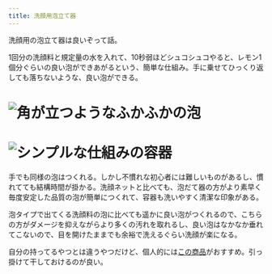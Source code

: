 ```yaml
---
title: 洗顔用泡立て器
---
```

洗顔用の泡立て器は良いぞって話。

1回分の洗顔料と規定量の水を入れて、10秒弱ほどシュコシュコやると、レモン1個分ぐらいの良い泡ができあがるという、簡単な仕組み。手に乗せてひっくり返しても落ちないような、良い泡ができる。

![](https://lh4.googleusercontent.com/ouzdUl1Y2QC8VMyvHHwYV_6ocoVgLtHnFFjBCYuPs64k7RUAb7euYsKlNyKtMQqM4tSSQoNgFmUtln0cy7CdDS0gcADyn5PHE-TUMchHEm7aes_LSPKzBiadN0c-O9NnC0ND9Zhhfw1YzS8640xZZXmgp2V1zNcLv3R8LIRub0Gv-G4GKY_40L4bYZ96 "角が立つようなふかふかの泡")
===================================================================================================================================================================================================================================================

![](https://lh5.googleusercontent.com/5fYjyYrxiqXklUrpyAKHmSkxTTdAyXCCKp8t-Mpad41YmiB8aac9V6ktrcL5QMziLIXMg7XWAQjd4cpKahAa-0gLGKHUlvWCt7-1jzTs7OD0IgZC5LyBDcVMteLEr3McC21eF89Wh77hKfX46n5rHPxKSyHKytcKHyzicvId2q53uHmnmTOopDc-SQqe "シンプルな仕組みの容器")
=================================================================================================================================================================================================================================================

手でも同様の泡はつくれる。しかし不慣れな初心者には難しいものがあるし、慣れてても結構時間が掛かる。洗顔ネットと比べても、泡だて器の方がより素早く毎度安定した品質の泡が簡単につくれて、容器も洗いやすく清潔な印象がある。

泡タイプで出てくる洗顔料の泡に比べても遥かに良い泡がつくれるので、こちらの方がダメージを抑えながらより多くの汚れを取れるし、良い泡はなかなか垂れてこないので、目を開けたままでも余裕で洗えるぐらい洗顔が楽になる。

自分の持ってるやつとは違うやつだけど、個人的には[この商品](https://www.amazon.co.jp/dp/B09KMP9GDN)がおすすめ。引っ掛けて干しておけるのが良い。
